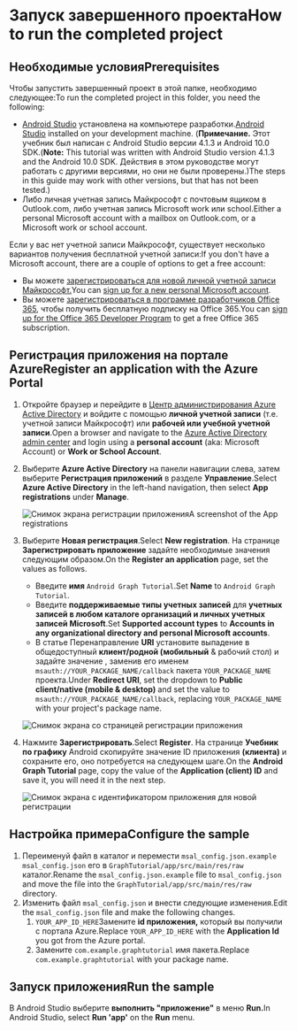 # <a name="how-to-run-the-completed-project"></a><span data-ttu-id="34245-101">Запуск завершенного проекта</span><span class="sxs-lookup"><span data-stu-id="34245-101">How to run the completed project</span></span>

## <a name="prerequisites"></a><span data-ttu-id="34245-102">Необходимые условия</span><span class="sxs-lookup"><span data-stu-id="34245-102">Prerequisites</span></span>

<span data-ttu-id="34245-103">Чтобы запустить завершенный проект в этой папке, необходимо следующее:</span><span class="sxs-lookup"><span data-stu-id="34245-103">To run the completed project in this folder, you need the following:</span></span>

- <span data-ttu-id="34245-104">[Android Studio](https://developer.android.com/studio/) установлена на компьютере разработки.</span><span class="sxs-lookup"><span data-stu-id="34245-104">[Android Studio](https://developer.android.com/studio/) installed on your development machine.</span></span> <span data-ttu-id="34245-105">(**Примечание.** Этот учебник был написан с Android Studio версии 4.1.3 и Android 10.0 SDK.</span><span class="sxs-lookup"><span data-stu-id="34245-105">(**Note:** This tutorial was written with Android Studio version 4.1.3 and the Android 10.0 SDK.</span></span> <span data-ttu-id="34245-106">Действия в этом руководстве могут работать с другими версиями, но они не были проверены.)</span><span class="sxs-lookup"><span data-stu-id="34245-106">The steps in this guide may work with other versions, but that has not been tested.)</span></span>
- <span data-ttu-id="34245-107">Либо личная учетная запись Майкрософт с почтовым ящиком в Outlook.com, либо учетная запись Microsoft work или school.</span><span class="sxs-lookup"><span data-stu-id="34245-107">Either a personal Microsoft account with a mailbox on Outlook.com, or a Microsoft work or school account.</span></span>

<span data-ttu-id="34245-108">Если у вас нет учетной записи Майкрософт, существует несколько вариантов получения бесплатной учетной записи:</span><span class="sxs-lookup"><span data-stu-id="34245-108">If you don't have a Microsoft account, there are a couple of options to get a free account:</span></span>

- <span data-ttu-id="34245-109">Вы можете [зарегистрироваться для новой личной учетной записи Майкрософт.](https://signup.live.com/signup?wa=wsignin1.0&rpsnv=12&ct=1454618383&rver=6.4.6456.0&wp=MBI_SSL_SHARED&wreply=https://mail.live.com/default.aspx&id=64855&cbcxt=mai&bk=1454618383&uiflavor=web&uaid=b213a65b4fdc484382b6622b3ecaa547&mkt=E-US&lc=1033&lic=1)</span><span class="sxs-lookup"><span data-stu-id="34245-109">You can [sign up for a new personal Microsoft account](https://signup.live.com/signup?wa=wsignin1.0&rpsnv=12&ct=1454618383&rver=6.4.6456.0&wp=MBI_SSL_SHARED&wreply=https://mail.live.com/default.aspx&id=64855&cbcxt=mai&bk=1454618383&uiflavor=web&uaid=b213a65b4fdc484382b6622b3ecaa547&mkt=E-US&lc=1033&lic=1).</span></span>
- <span data-ttu-id="34245-110">Вы можете [зарегистрироваться в программе разработчиков Office 365,](https://developer.microsoft.com/office/dev-program) чтобы получить бесплатную подписку на Office 365.</span><span class="sxs-lookup"><span data-stu-id="34245-110">You can [sign up for the Office 365 Developer Program](https://developer.microsoft.com/office/dev-program) to get a free Office 365 subscription.</span></span>

## <a name="register-an-application-with-the-azure-portal"></a><span data-ttu-id="34245-111">Регистрация приложения на портале Azure</span><span class="sxs-lookup"><span data-stu-id="34245-111">Register an application with the Azure Portal</span></span>

1. <span data-ttu-id="34245-112">Откройте браузер и перейдите в [Центр администрирования Azure Active Directory](https://aad.portal.azure.com) и войдите с помощью **личной учетной записи** (т.е. учетной записи Майкрософт) или **рабочей или учебной учетной записи**.</span><span class="sxs-lookup"><span data-stu-id="34245-112">Open a browser and navigate to the [Azure Active Directory admin center](https://aad.portal.azure.com) and login using a **personal account** (aka: Microsoft Account) or **Work or School Account**.</span></span>

1. <span data-ttu-id="34245-113">Выберите **Azure Active Directory** на панели навигации слева, затем выберите **Регистрация приложений** в разделе **Управление**.</span><span class="sxs-lookup"><span data-stu-id="34245-113">Select **Azure Active Directory** in the left-hand navigation, then select **App registrations** under **Manage**.</span></span>

    ![<span data-ttu-id="34245-114">Снимок экрана регистрации приложения</span><span class="sxs-lookup"><span data-stu-id="34245-114">A screenshot of the App registrations</span></span> ](../tutorial/images/aad-portal-app-registrations.png)

1. <span data-ttu-id="34245-115">Выберите **Новая регистрация**.</span><span class="sxs-lookup"><span data-stu-id="34245-115">Select **New registration**.</span></span> <span data-ttu-id="34245-116">На странице **Зарегистрировать приложение** задайте необходимые значения следующим образом.</span><span class="sxs-lookup"><span data-stu-id="34245-116">On the **Register an application** page, set the values as follows.</span></span>

    - <span data-ttu-id="34245-117">Введите **имя** `Android Graph Tutorial`.</span><span class="sxs-lookup"><span data-stu-id="34245-117">Set **Name** to `Android Graph Tutorial`.</span></span>
    - <span data-ttu-id="34245-118">Введите **поддерживаемые типы учетных записей** для **учетных записей в любом каталоге организаций и личных учетных записей Microsoft**.</span><span class="sxs-lookup"><span data-stu-id="34245-118">Set **Supported account types** to **Accounts in any organizational directory and personal Microsoft accounts**.</span></span>
    - <span data-ttu-id="34245-119">В статье Перенаправление **URI** установите выпадение в общедоступный **клиент/родной (мобильный** & рабочий стол) и задайте значение , заменив его именем `msauth://YOUR_PACKAGE_NAME/callback` пакета `YOUR_PACKAGE_NAME` проекта.</span><span class="sxs-lookup"><span data-stu-id="34245-119">Under **Redirect URI**, set the dropdown to **Public client/native (mobile & desktop)** and set the value to `msauth://YOUR_PACKAGE_NAME/callback`, replacing `YOUR_PACKAGE_NAME` with your project's package name.</span></span>

    ![Снимок экрана со страницей регистрации приложения](../tutorial/images/aad-register-an-app.png)

1. <span data-ttu-id="34245-121">Нажмите **Зарегистрировать**.</span><span class="sxs-lookup"><span data-stu-id="34245-121">Select **Register**.</span></span> <span data-ttu-id="34245-122">На странице **Учебник по графику** Android скопируйте значение ID приложения **(клиента)** и сохраните его, оно потребуется на следующем шаге.</span><span class="sxs-lookup"><span data-stu-id="34245-122">On the **Android Graph Tutorial** page, copy the value of the **Application (client) ID** and save it, you will need it in the next step.</span></span>

    ![Снимок экрана с идентификатором приложения для новой регистрации](../tutorial/images/aad-application-id.png)

## <a name="configure-the-sample"></a><span data-ttu-id="34245-124">Настройка примера</span><span class="sxs-lookup"><span data-stu-id="34245-124">Configure the sample</span></span>

1. <span data-ttu-id="34245-125">Переименуй файл в каталог и перемести `msal_config.json.example` `msal_config.json` его в `GraphTutorial/app/src/main/res/raw` каталог.</span><span class="sxs-lookup"><span data-stu-id="34245-125">Rename the `msal_config.json.example` file to `msal_config.json` and move the file into the `GraphTutorial/app/src/main/res/raw` directory.</span></span>
1. <span data-ttu-id="34245-126">Изменить файл `msal_config.json` и внести следующие изменения.</span><span class="sxs-lookup"><span data-stu-id="34245-126">Edit the `msal_config.json` file and make the following changes.</span></span>
    1. <span data-ttu-id="34245-127">`YOUR_APP_ID_HERE`Замените **id приложения,** который вы получили с портала Azure.</span><span class="sxs-lookup"><span data-stu-id="34245-127">Replace `YOUR_APP_ID_HERE` with the **Application Id** you got from the Azure portal.</span></span>
    1. <span data-ttu-id="34245-128">Замените `com.example.graphtutorial` имя пакета.</span><span class="sxs-lookup"><span data-stu-id="34245-128">Replace `com.example.graphtutorial` with your package name.</span></span>

## <a name="run-the-sample"></a><span data-ttu-id="34245-129">Запуск приложения</span><span class="sxs-lookup"><span data-stu-id="34245-129">Run the sample</span></span>

<span data-ttu-id="34245-130">В Android Studio выберите **выполнить "приложение"** в меню **Run.**</span><span class="sxs-lookup"><span data-stu-id="34245-130">In Android Studio, select **Run 'app'** on the **Run** menu.</span></span>
